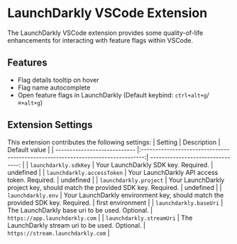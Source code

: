 # LaunchDarkly VSCode Extension

The LaunchDarkly VSCode extension provides some quality-of-life enhancements for interacting with feature flags within VSCode.

## Features

- Flag details tooltip on hover
- Flag name autocomplete
- Open feature flags in LaunchDarkly (Default keybind: `ctrl+alt+g`/`⌘+alt+g`)

## Extension Settings

This extension contributes the following settings:
| Setting                      | Description                                                                     | Default value                     |
| ---------------------------- |:-------------------------------------------------------------------------------:| --------------------------------: |
| `launchdarkly.sdkKey`        | Your LaunchDarkly SDK key. Required.                                            | undefined                         |
| `launchdarkly.accessToken`   | Your LaunchDarkly API access token. Required.                                   | undefined                         |
| `launchdarkly.project`       | Your LaunchDarkly project key, should match the provided SDK key. Required.     | undefined                         |
| `launchdarkly.env`           | Your LaunchDarkly environment key, should match the provided SDK key. Required. | first environment                 |
| `launchdarkly.baseUri`       | The LaunchDarkly base uri to be used. Optional.                                 | `https://app.launchdarkly.com`    |
| `launchdarkly.streamUri`     | The LaunchDarkly stream uri to be used. Optional.                               | `https://stream.launchdarkly.com` |